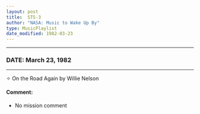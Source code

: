 ```yaml
---
layout: post
title:  STS-3
author: "NASA: Music to Wake Up By"
type: MusicPlaylist
date_modified: 1982-03-23
---
```


----
### DATE: March 23, 1982
----
✧ On the Road Again by Willie Nelson

#### Comment:
* No mission comment
